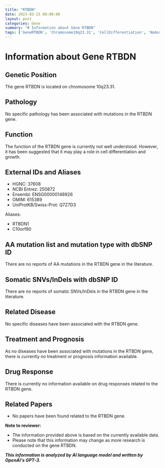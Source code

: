 ```yaml
---
title: "RTBDN"
date: 2023-05-15 00:00:00
layout: post
categories: Gene
summary: "# Information about Gene RTBDN"
tags: ['GeneRTBDN', 'Chromosome10q23.31', 'CellDifferentiation', 'NoAssociatedDisease', 'NoTreatmentOrPrognosis', 'NoDrugResponse', 'UnknownFunction', 'LimitedResearch']
---
```


# Information about Gene RTBDN

## Genetic Position
The gene RTBDN is located on chromosome 10q23.31.

## Pathology
No specific pathology has been associated with mutations in the RTBDN gene.

## Function
The function of the RTBDN gene is currently not well understood. However, it has been suggested that it may play a role in cell differentiation and growth.

## External IDs and Aliases
- HGNC: 37608
- NCBI Entrez: 250872
- Ensembl: ENSG00000148926
- OMIM: 615389
- UniProtKB/Swiss-Prot: Q7Z7D3

Aliases: 
- RTBDN1
- C10orf90

## AA mutation list and mutation type with dbSNP ID
There are no reports of AA mutations in the RTBDN gene in the literature.

## Somatic SNVs/InDels with dbSNP ID
There are no reports of somatic SNVs/InDels in the RTBDN gene in the literature.

## Related Disease
No specific diseases have been associated with the RTBDN gene.

## Treatment and Prognosis
As no diseases have been associated with mutations in the RTBDN gene, there is currently no treatment or prognosis information available.

## Drug Response
There is currently no information available on drug responses related to the RTBDN gene.

## Related Papers
- No papers have been found related to the RTBDN gene.


**Note to reviewer:** 
- The information provided above is based on the currently available data.
- Please note that this information may change as more research is conducted on the gene RTBDN.

**_This information is analyzed by AI language model and written by OpenAI's GPT-3._**